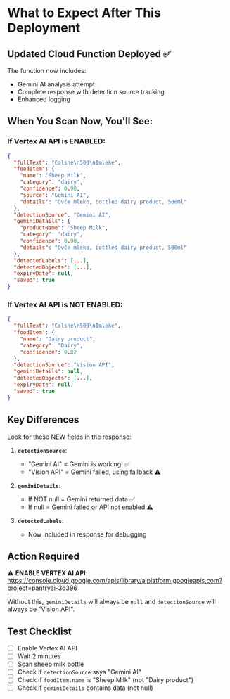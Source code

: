# What to Expect After This Deployment

## Updated Cloud Function Deployed ✅

The function now includes:
- Gemini AI analysis attempt
- Complete response with detection source tracking
- Enhanced logging

## When You Scan Now, You'll See:

### If Vertex AI API is ENABLED:
```json
{
  "fullText": "Colshe\n500\nImleke",
  "foodItem": {
    "name": "Sheep Milk",
    "category": "dairy",
    "confidence": 0.90,
    "source": "Gemini AI",
    "details": "Ovče mleko, bottled dairy product, 500ml"
  },
  "detectionSource": "Gemini AI",
  "geminiDetails": {
    "productName": "Sheep Milk",
    "category": "dairy",
    "confidence": 0.90,
    "details": "Ovče mleko, bottled dairy product, 500ml"
  },
  "detectedLabels": [...],
  "detectedObjects": [...],
  "expiryDate": null,
  "saved": true
}
```

### If Vertex AI API is NOT ENABLED:
```json
{
  "fullText": "Colshe\n500\nImleke",
  "foodItem": {
    "name": "Dairy product",
    "category": "Dairy",
    "confidence": 0.82
  },
  "detectionSource": "Vision API",
  "geminiDetails": null,
  "detectedObjects": [...],
  "expiryDate": null,
  "saved": true
}
```

## Key Differences

Look for these NEW fields in the response:

1. **`detectionSource`**: 
   - "Gemini AI" = Gemini is working! ✅
   - "Vision API" = Gemini failed, using fallback ⚠️

2. **`geminiDetails`**: 
   - If NOT null = Gemini returned data ✅
   - If null = Gemini failed or API not enabled ⚠️

3. **`detectedLabels`**: 
   - Now included in response for debugging

## Action Required

⚠️ **ENABLE VERTEX AI API**: https://console.cloud.google.com/apis/library/aiplatform.googleapis.com?project=pantryai-3d396

Without this, `geminiDetails` will always be `null` and `detectionSource` will always be "Vision API".

## Test Checklist

- [ ] Enable Vertex AI API
- [ ] Wait 2 minutes
- [ ] Scan sheep milk bottle
- [ ] Check if `detectionSource` says "Gemini AI"
- [ ] Check if `foodItem.name` is "Sheep Milk" (not "Dairy product")
- [ ] Check if `geminiDetails` contains data (not null)
